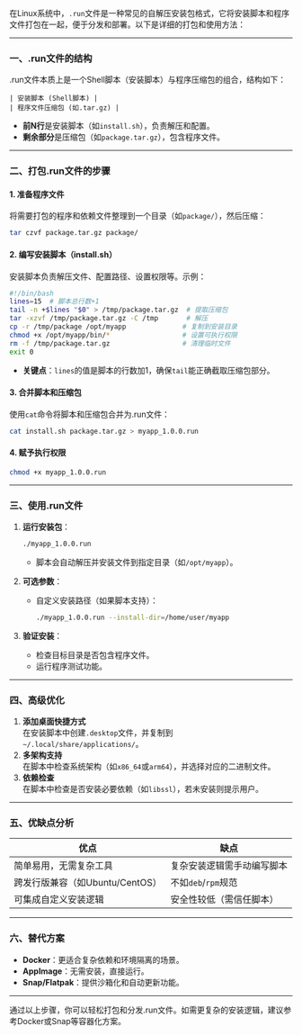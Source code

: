 在Linux系统中，`.run`文件是一种常见的自解压安装包格式，它将安装脚本和程序文件打包在一起，便于分发和部署。以下是详细的打包和使用方法：

---

### **一、.run文件的结构**
.run文件本质上是一个Shell脚本（安装脚本）与程序压缩包的组合，结构如下：
```
| 安装脚本 (Shell脚本) |
| 程序文件压缩包 (如.tar.gz) |
```
- **前N行**是安装脚本（如`install.sh`），负责解压和配置。
- **剩余部分**是压缩包（如`package.tar.gz`），包含程序文件。

---

### **二、打包.run文件的步骤**
#### 1. **准备程序文件**
将需要打包的程序和依赖文件整理到一个目录（如`package/`），然后压缩：
```bash
tar czvf package.tar.gz package/
```

#### 2. **编写安装脚本（install.sh）**
安装脚本负责解压文件、配置路径、设置权限等。示例：
```bash
#!/bin/bash
lines=15  # 脚本总行数+1
tail -n +$lines "$0" > /tmp/package.tar.gz  # 提取压缩包
tar -xzvf /tmp/package.tar.gz -C /tmp       # 解压
cp -r /tmp/package /opt/myapp              # 复制到安装目录
chmod +x /opt/myapp/bin/*                  # 设置可执行权限
rm -f /tmp/package.tar.gz                  # 清理临时文件
exit 0
```
- **关键点**：`lines`的值是脚本的行数加1，确保`tail`能正确截取压缩包部分。

#### 3. **合并脚本和压缩包**
使用`cat`命令将脚本和压缩包合并为.run文件：
```bash
cat install.sh package.tar.gz > myapp_1.0.0.run
```

#### 4. **赋予执行权限**
```bash
chmod +x myapp_1.0.0.run
```

---

### **三、使用.run文件**
1. **运行安装包**：
   ```bash
   ./myapp_1.0.0.run
   ```
   - 脚本会自动解压并安装文件到指定目录（如`/opt/myapp`）。

2. **可选参数**：
   - 自定义安装路径（如果脚本支持）：
     ```bash
     ./myapp_1.0.0.run --install-dir=/home/user/myapp
     ```

3. **验证安装**：
   - 检查目标目录是否包含程序文件。
   - 运行程序测试功能。

---

### **四、高级优化**
1. **添加桌面快捷方式**  
   在安装脚本中创建`.desktop`文件，并复制到`~/.local/share/applications/`。
2. **多架构支持**  
   在脚本中检查系统架构（如`x86_64`或`arm64`），并选择对应的二进制文件。
3. **依赖检查**  
   在脚本中检查是否安装必要依赖（如`libssl`），若未安装则提示用户。

---

### **五、优缺点分析**
| **优点** | **缺点** |
|----------|----------|
| 简单易用，无需复杂工具 | 复杂安装逻辑需手动编写脚本 |
| 跨发行版兼容（如Ubuntu/CentOS） | 不如`deb`/`rpm`规范 |
| 可集成自定义安装逻辑 | 安全性较低（需信任脚本） |

---

### **六、替代方案**
- **Docker**：更适合复杂依赖和环境隔离的场景。
- **AppImage**：无需安装，直接运行。
- **Snap/Flatpak**：提供沙箱化和自动更新功能。

---

通过以上步骤，你可以轻松打包和分发.run文件。如需更复杂的安装逻辑，建议参考Docker或Snap等容器化方案。